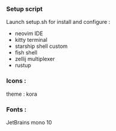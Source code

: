 ### Setup script

Launch setup.sh for install and configure :
- neovim IDE
- kitty terminal
- starship shell custom
- fish shell
- zellij multiplexer
- rustup


### Icons :
theme : kora

### Fonts :
JetBrains mono 10

